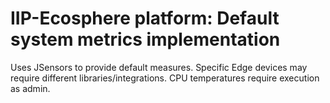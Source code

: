 # IIP-Ecosphere platform: Default system metrics implementation

Uses JSensors to provide default measures. Specific Edge devices may require different libraries/integrations. CPU 
temperatures require execution as admin.

